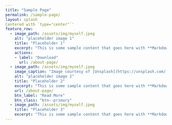 ```yaml
---
title: "Sample Page"
permalink: /sample-page/
layout: splash
Centered with `type="center"`'
feature_row:
  - image_path: /assets/img/myself.jpeg
    alt: "placeholder image 1"
    title: "Placeholder 1"
    excerpt: "This is some sample content that goes here with **Markdown** formatting."
    actions:
    - label: "Download"
      url: /about-page/
  - image_path: /assets/img/myself.jpeg
    image_caption: "Image courtesy of [Unsplash](https://unsplash.com/)"
    alt: "placeholder image 2"
    title: "Placeholder 2"
    excerpt: "This is some sample content that goes here with **Markdown** formatting."
    url: /about-page/
    btn_label: "Read More"
    btn_class: "btn--primary"
  - image_path: /assets/img/myself.jpeg
    title: "Placeholder 3"
    excerpt: "This is some sample content that goes here with **Markdown** formatting."
---
```

